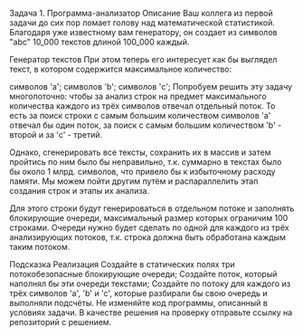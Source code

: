 Задача 1. Программа-анализатор
Описание
Ваш коллега из первой задачи до сих пор ломает голову над математической статистикой. Благодаря уже известному вам генератору, он создает из символов "abc" 10_000 текстов длиной 100_000 каждый.

Генератор текстов
При этом теперь его интересует как бы выглядел текст, в котором содержится максимальное количество:

символов 'a';
символов 'b';
символов 'c';
Попробуем решить эту задачу многопоточно: чтобы за анализ строк на предмет максимального количества каждого из трёх символов отвечал отдельный поток. То есть за поиск строки с самым большим количеством символов 'a' отвечал бы один поток, за поиск с самым большим количеством 'b' - второй и за 'c' - третий.

Однако, сгенерировать все тексты, сохранить их в массив и затем пройтись по ним было бы неправильно, т.к. суммарно в текстах было бы около 1 млрд. символов, что привело бы к избыточному расходу памяти. Мы можем пойти другим путём и распараллелить этап создания строк и этапы их анализа.

Для этого строки будут генерироваться в отдельном потоке и заполнять блокирующие очереди, максимальный размер которых ограничим 100 строками. Очереди нужно будет сделать по одной для каждого из трёх анализирующих потоков, т.к. строка должна быть обработана каждым таким потоком.

Подсказка
Реализация
Создайте в статических полях три потокобезопасные блокирующие очереди;
Создайте поток, который наполнял бы эти очереди текстами;
Создайте по потоку для каждого из трёх символов 'a', 'b' и 'c', которые разбирали бы свою очередь и выполняли подсчёты.
Не изменяйте код программы, описанный в условиях задачи. В качестве решения на проверку отправьте ссылку на репозиторий с решением.